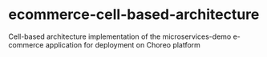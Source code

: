 # ecommerce-cell-based-architecture
Cell-based architecture implementation of the microservices-demo e-commerce application for deployment on Choreo platform
